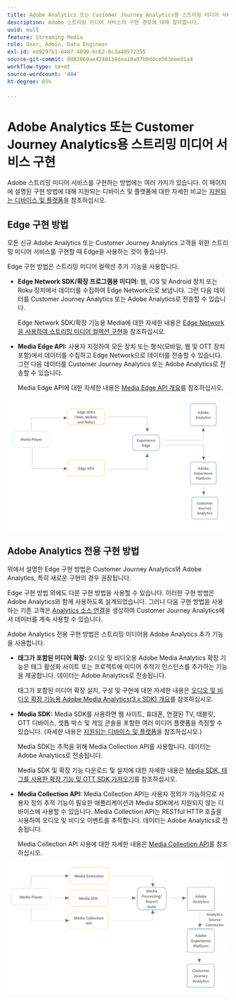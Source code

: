 ```yaml
---
title: Adobe Analytics 또는 Customer Journey Analytics용 스트리밍 미디어 서비스 구현
description: Adobe 스트리밍 미디어 서비스의 구현 경로에 대해 알아봅니다.
uuid: null
feature: Streaming Media
role: User, Admin, Data Engineer
exl-id: ed9297b1-6487-4099-bc62-0c3a40572255
source-git-commit: 0083869ae4248134dea18a87b9d4ce563eeed1a4
workflow-type: tm+mt
source-wordcount: '484'
ht-degree: 65%

---
```


# Adobe Analytics 또는 Customer Journey Analytics용 스트리밍 미디어 서비스 구현

Adobe 스트리밍 미디어 서비스를 구현하는 방법에는 여러 가지가 있습니다. 이 페이지에 설명된 구현 방법에 대해 지원되는 디바이스 및 플랫폼에 대한 자세한 비교는 [지원되는 디바이스 및 플랫폼](/help/getting-started/supported-devices.md)을 참조하십시오.

## Edge 구현 방법

모든 신규 Adobe Analytics 또는 Customer Journey Analytics 고객을 위한 스트리밍 미디어 서비스를 구현할 때 Edge을 사용하는 것이 좋습니다.

Edge 구현 방법은 스트리밍 미디어 컬렉션 추가 기능을 사용합니다.

* **Edge Network SDK/확장 프로그램용 미디어:** 웹, iOS 및 Android 장치 또는 Roku 장치에서 데이터를 수집하여 Edge Network으로 보냅니다. 그런 다음 데이터를 Customer Journey Analytics 또는 Adobe Analytics로 전송할 수 있습니다.

  Edge Network SDK/확장 기능용 Media에 대한 자세한 내용은 [Edge Network을 사용하여 스트리밍 미디어 컬렉션 구현](/help/implementation/edge/implementation-edge.md)을 참조하십시오.

* **Media Edge API:** 사용자 지정하여 모든 장치 또는 형식(모바일, 웹 및 OTT 장치 포함)에서 데이터를 수집하고 Edge Network으로 데이터를 전송할 수 있습니다. 그런 다음 데이터를 Customer Journey Analytics 또는 Adobe Analytics로 전송할 수 있습니다.

  Media Edge API에 대한 자세한 내용은 [Media Edge API 개요](https://developer.adobe.com/cja-apis/docs/endpoints/media-edge/)를 참조하십시오.

![CJA 워크플로](assets/streaming-media-edge.png)

## Adobe Analytics 전용 구현 방법

위에서 설명한 Edge 구현 방법은 Customer Journey Analytics와 Adobe Analytics, 특히 새로운 구현의 경우 권장됩니다.

Edge 구현 방법 외에도 다른 구현 방법을 사용할 수 있습니다. 이러한 구현 방법은 Adobe Analytics와 함께 사용하도록 설계되었습니다. 그러나 다음 구현 방법을 사용하는 기존 고객은 [Analytics 소스 연결](https://experienceleague.adobe.com/docs/experience-platform/sources/ui-tutorials/create/adobe-applications/analytics.html)을 생성하여 Customer Journey Analytics에서 데이터를 계속 사용할 수 있습니다.

Adobe Analytics 전용 구현 방법은 스트리밍 미디어용 Adobe Analytics 추가 기능을 사용합니다.

* **태그가 포함된 미디어 확장:** 오디오 및 비디오용 Adobe Media Analytics 확장 기능은 태그 활성화 사이트 또는 프로젝트에 미디어 추적기 인스턴스를 추가하는 기능을 제공합니다. 데이터는 Adobe Analytics로 전송됩니다.

  태그가 포함된 미디어 확장 설치, 구성 및 구현에 대한 자세한 내용은 [오디오 및 비디오 확장 기능용 Adobe Media Analytics(3.x SDK) 개요](https://experienceleague.adobe.com/docs/experience-platform/tags/extensions/client/media-analytics-3x/overview.html)를 참조하십시오.

* **Media SDK:** Media SDK를 사용하면 웹 사이트, 휴대폰, 연결된 TV, 태블릿, OTT 디바이스, 셋톱 박스 및 게임 콘솔을 포함한 여러 미디어 플랫폼을 측정할 수 있습니다. (자세한 내용은 [지원되는 디바이스 및 플랫폼](/help/getting-started/supported-devices.md)을 참조하십시오.)

  Media SDK는 추적을 위해 Media Collection API를 사용합니다. 데이터는 Adobe Analytics로 전송됩니다.

  Media SDK 및 확장 기능 다운로드 및 설치에 대한 자세한 내용은 [Media SDK, 태그를 사용한 확장 기능 및 OTT SDK 가져오기](/help/getting-started/download-sdks.md)를 참조하십시오.

* **Media Collection API:** Media Collection API는 사용자 정의가 가능하므로 사용자 정의 추적 기능이 필요한 애플리케이션과 Media SDK에서 지원되지 않는 디바이스에 사용할 수 있습니다. Media Collection API는 RESTful HTTP 호출을 사용하여 오디오 및 비디오 이벤트를 추적합니다. 데이터는 Adobe Analytics로 전송됩니다.

  Media Collection API 사용에 대한 자세한 내용은 [Media Collection API](media-collection-api/mc-api-overview.md)를 참조하십시오.


![Analytics 워크플로](assets/analytics-implementation.png)

<!--
(Not sure if we need the following paragraph and graphic. Paragraph is somewhat redundant with the intro paragraph of this article)
Choose the implementation method depending on the supported platforms. Some players are not supported by the Media SDKs or the Adobe Experience Platform Media Extensions. The Media Collection APIs provide a way to support those players. For information on supported devices, see [Supported devices and platforms](/help/getting-started/supported-devices.md).

![Media Flow](media-sdk/assets/choose-media-flow2.png)
-->
